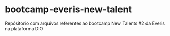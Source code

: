 # bootcamp-everis-new-talent
Repósitorio com arquivos referentes ao bootcamp New Talents #2 da Everis na plataforma DIO
